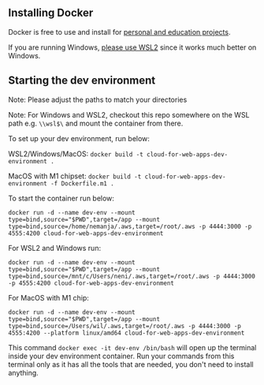 ## Installing Docker

Docker is free to use and install for [personal and education projects](https://www.docker.com/pricing/).

If you are running Windows, [please use WSL2](https://docs.docker.com/desktop/windows/install/) since it works much better on Windows.

## Starting the dev environment

Note: Please adjust the paths to match your directories

Note: For Windows and WSL2, checkout this repo somewhere on the WSL path e.g. `\\wsl$\` and mount the container from there.

To set up your dev environment, run below:

WSL2/Windows/MacOS:
`docker build -t cloud-for-web-apps-dev-environment .`

MacOS with M1 chipset:
`docker build -t cloud-for-web-apps-dev-environment -f Dockerfile.m1 .`

To start the container run below:

`docker run -d --name dev-env --mount type=bind,source="$PWD",target=/app --mount type=bind,source=/home/nemanja/.aws,target=/root/.aws -p 4444:3000 -p 4555:4200 cloud-for-web-apps-dev-environment`

For WSL2 and Windows run:

`docker run -d --name dev-env --mount type=bind,source="$PWD",target=/app --mount type=bind,source=/mnt/c/Users/neni/.aws,target=/root/.aws -p 4444:3000 -p 4555:4200 cloud-for-web-apps-dev-environment`

For MacOS with M1 chip:

`docker run -d --name dev-env --mount type=bind,source="$PWD",target=/app --mount type=bind,source=/Users/wil/.aws,target=/root/.aws -p 4444:3000 -p 4555:4200 --platform linux/amd64 cloud-for-web-apps-dev-environment`

This command `docker exec -it dev-env /bin/bash` will open up the terminal inside your dev environment container.
Run your commands from this terminal only as it has all the tools that are needed, you don't need to install anything.

